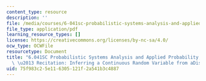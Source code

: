 ```yaml
---
content_type: resource
description: ''
file: /media/courses/6-041sc-probabilistic-systems-analysis-and-applied-probability-fall-2013/75f983c25e116305121f2a541b3c4887_MIT6_041SCF13_Inferring_a_Continuous_Random_Variable_From_a_Discrete_Measurement_300k.pdf
file_type: application/pdf
learning_resource_types: []
license: https://creativecommons.org/licenses/by-nc-sa/4.0/
ocw_type: OCWFile
resourcetype: Document
title: "6.041SC Probabilistic Systems Analysis and Applied Probability, Fall 2013Transcript\
  \ \u2013 Recitation: Inferring a Continuous Random Variable from aDiscrete Measurement"
uid: 75f983c2-5e11-6305-121f-2a541b3c4887
---
```

